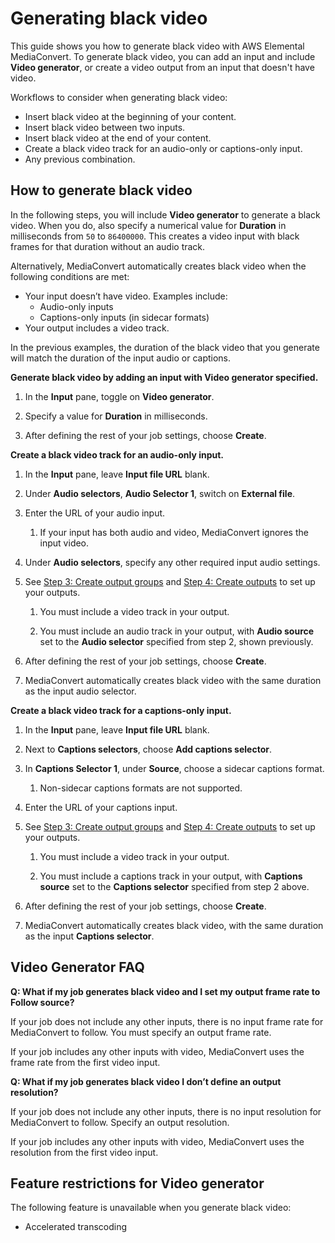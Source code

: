 # Generating black video<a name="video-generator"></a>

This guide shows you how to generate black video with AWS Elemental MediaConvert\. To generate black video, you can add an input and include **Video generator**, or create a video output from an input that doesn't have video\.

Workflows to consider when generating black video:
+ Insert black video at the beginning of your content\.
+ Insert black video between two inputs\.
+ Insert black video at the end of your content\.
+ Create a black video track for an audio\-only or captions\-only input\.
+ Any previous combination\.

## How to generate black video<a name="w2aac12c15b9b9"></a>

In the following steps, you will include **Video generator** to generate a black video\. When you do, also specify a numerical value for **Duration** in milliseconds from `50` to `86400000`\. This creates a video input with black frames for that duration without an audio track\.

Alternatively, MediaConvert automatically creates black video when the following conditions are met: 
+ Your input doesn’t have video\. Examples include:
  + Audio\-only inputs
  + Captions\-only inputs \(in sidecar formats\)
+ Your output includes a video track\.

In the previous examples, the duration of the black video that you generate will match the duration of the input audio or captions\. 

**Generate black video by adding an input with Video generator specified\.**

1. In the **Input** pane, toggle on **Video generator**\.

1. Specify a value for **Duration** in milliseconds\.

1. After defining the rest of your job settings, choose **Create**\.

**Create a black video track for an audio\-only input\.**

1. In the **Input** pane, leave **Input file URL** blank\.

1. Under **Audio selectors**, **Audio Selector 1**, switch on **External file**\.

1. Enter the URL of your audio input\.

   1. If your input has both audio and video, MediaConvert ignores the input video\.

1. Under **Audio selectors**, specify any other required input audio settings\.

1. See [Step 3: Create output groups](specify-output-groups.md) and [Step 4: Create outputs](create-outputs.md) to set up your outputs\.

   1. You must include a video track in your output\.

   1. You must include an audio track in your output, with **Audio source** set to the **Audio selector** specified from step 2, shown previously\.

1. After defining the rest of your job settings, choose **Create**\.

1. MediaConvert automatically creates black video with the same duration as the input audio selector\.

**Create a black video track for a captions\-only input\.**

1. In the **Input** pane, leave **Input file URL** blank\.

1. Next to **Captions selectors**, choose **Add captions selector**\.

1. In **Captions Selector 1**, under **Source**, choose a sidecar captions format\.

   1. Non\-sidecar captions formats are not supported\.

1. Enter the URL of your captions input\.

1. See [Step 3: Create output groups](specify-output-groups.md) and [Step 4: Create outputs](create-outputs.md) to set up your outputs\.

   1. You must include a video track in your output\.

   1. You must include a captions track in your output, with **Captions source** set to the **Captions selector** specified from step 2 above\.

1. After defining the rest of your job settings, choose **Create**\.

1. MediaConvert automatically creates black video, with the same duration as the input **Captions selector**\.

## Video Generator FAQ<a name="w2aac12c15b9c11"></a>

**Q: What if my job generates black video and I set my output frame rate to Follow source?**

If your job does not include any other inputs, there is no input frame rate for MediaConvert to follow\. You must specify an output frame rate\.

If your job includes any other inputs with video, MediaConvert uses the frame rate from the first video input\.

**Q: What if my job generates black video I don’t define an output resolution?**

If your job does not include any other inputs, there is no input resolution for MediaConvert to follow\. Specify an output resolution\.

If your job includes any other inputs with video, MediaConvert uses the resolution from the first video input\.

## Feature restrictions for Video generator<a name="w2aac12c15b9c13"></a>

The following feature is unavailable when you generate black video:
+ Accelerated transcoding